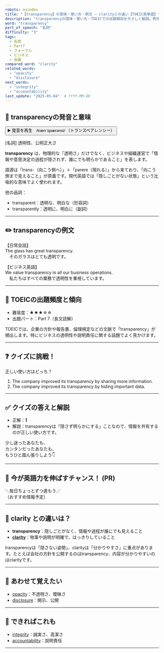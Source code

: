 ```yaml
---
robots: noindex
title: "【transparency】の意味・使い方・例文 ― clarityとの違い【TOEIC英単語】"
description: "transparencyの意味・使い方・TOEICでの出題傾向をやさしく解説。例文・クイズ付きでclarityとの違いもわかりやすく学べます。"
word: "transparency"
part_of_speech: "名詞"
difficulty: "3"
tags:
  - 名詞
  - Part7
  - フォーマル
  - ビジネス
  - 会議
compared_word: "clarity"
related_words:
  - "opacity"
  - "disclosure"
next_words:
  - "integrity"
  - "accountability"
last_update: "2025-05-04"  # YYYY-MM-DD
---
```


## 🔰 transparencyの発音と意味

<button class="play-audio" onclick="playTTS('transparency')">
  <span class="play-audio-main">
    ▶️ 発音を再生　/trænˈspærənsi/
  </span>
  <span class="play-audio-sub">
    （トランスペアレンシー）
  </span>
</button>

[名詞] 透明性、公明正大さ

**transparency** は、物理的な「透明さ」だけでなく、ビジネスや組織運営で「情報や意思決定の過程が隠されず、誰にでも明らかであること」を表します。

語源は「trans-（向こう側へ）」＋「parere（現れる）」から来ており、「向こう側まで見えること」が原義です。現代英語では「隠しごとがない状態」という比喩的な意味でよく使われます。

他の品詞：  
- transparent：透明な、明白な（形容詞）
- transparently：透明に、明白に（副詞）

---

## ✏️ transparencyの例文

【日常会話】  
The glass has great transparency.  
　そのガラスはとても透明です。

【ビジネス英語】  
We value transparency in all our business operations.  
　私たちはすべての業務で透明性を重視しています。

---

## 🎯 TOEICの出題頻度と傾向

- 難易度：★★★☆☆
- 出題パート：Part 7（長文読解）

TOEICでは、企業の方針や報告書、倫理規定などの文脈で「transparency」が頻出します。特にビジネスの透明性や説明責任に関する話題でよく見かけます。

---

## ❓ クイズに挑戦！

正しい使い方はどっち？

1. The company improved its transparency by sharing more information.  
2. The company improved its transparency by hiding important data.

---

## ✅ クイズの答えと解説

- 正解：**1**
- 解説：transparencyは「隠さず明らかにする」ことなので、情報を共有するのが正しい使い方です。

少し迷ったあなたも、  
カンタンだったあなたも、  
もうひと踏ん張りしよう👇️

---

## 🚀 今が英語力を伸ばすチャンス！ (PR)

<div class="info-center">
＼毎日ちょっとずつ進もう／<br>  
（おすすめ情報予定）
</div>

---

## 🤔  clarity との違いは？

- **transparency**：隠しごとがなく、情報や過程が誰にでも見えること
- **[clarity](/clarity)**：物事や説明が明確で、はっきりしていること

transparencyは「隠さない姿勢」、clarityは「分かりやすさ」に重点があります。たとえば会社の方針を公開するのはtransparency、内容が分かりやすいのはclarityです。

---

## 🧩 あわせて覚えたい

- [opacity](/opacity)：不透明さ、曖昧さ
- [disclosure](/disclosure)：開示、公開

---

## 📖 できればこれも

- [integrity](/integrity)：誠実さ、高潔さ
- [accountability](/accountability)：説明責任

---
<!-- cvid: aid04_bid11 -->
